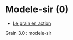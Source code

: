 Modele-sir (0)
========
* [Le grain en action](http://inriamecsci.github.com/#!/grains/modele-sir)

Grain 3.0 : modele-sir
